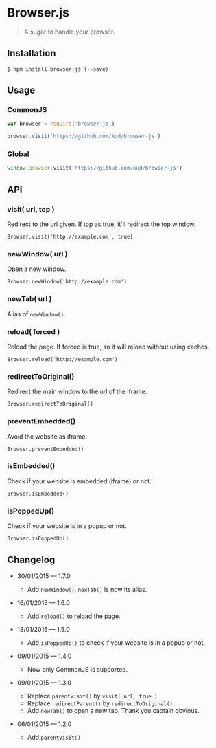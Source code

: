 # Browser.js

> A sugar to handle your browser.

## Installation

```console
$ npm install browser-js (--save)
```

## Usage

### CommonJS

```javascript
var browser = require('browser-js')

browser.visit('https://github.com/kud/browser-js')
```

### Global

```javascript
window.Browser.visit('https://github.com/kud/browser-js')
```

## API

### visit( url, top )

Redirect to the url given. If top as true, it'll redirect the top window.

```
Browser.visit('http://example.com', true)
```

### newWindow( url )

Open a new window.

```
Browser.newWindow('http://example.com')
```

### newTab( url )

Alias of `newWindow()`.

### reload( forced )

Reload the page. If forced is true, so it will reload without using caches.

```
Browser.reload('http://example.com')
```

### redirectToOriginal()

Redirect the main window to the url of the iframe.

```
Browser.redirectToOriginal()
```

### preventEmbedded()

Avoid the website as iframe.

```
Browser.preventEmbedded()
```

### isEmbedded()

Check if your website is embedded (iframe) or not.

```
Browser.isEmbedded()
```

### isPoppedUp()

Check if your website is in a popup or not.

```
Browser.isPoppedUp()
```

## Changelog

- 30/01/2015 — 1.7.0
  + Add `newWindow()`, `newTab()` is now its alias.

- 16/01/2015 — 1.6.0
  + Add `reload()` to reload the page.

- 13/01/2015 — 1.5.0
  + Add `isPoppedUp()` to check if your website is in a popup or not.

- 09/01/2015 — 1.4.0
  + Now only CommonJS is supported.

- 09/01/2015 — 1.3.0
  + Replace `parentVisit()` by `visit( url, true )`
  + Replace `redirectParent()` by `redirectToOriginal()`
  + Add `newTab()` to open a new tab. Thank you captain obvious.

- 06/01/2015 — 1.2.0
  + Add `parentVisit()`


